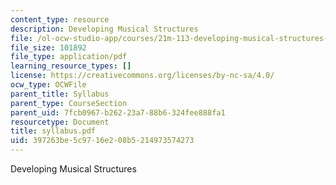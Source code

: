 ```yaml
---
content_type: resource
description: Developing Musical Structures
file: /ol-ocw-studio-app/courses/21m-113-developing-musical-structures-fall-2002/397263be5c9716e208b5214973574273_syllabus.pdf
file_size: 101892
file_type: application/pdf
learning_resource_types: []
license: https://creativecommons.org/licenses/by-nc-sa/4.0/
ocw_type: OCWFile
parent_title: Syllabus
parent_type: CourseSection
parent_uid: 7fcb0967-b262-23a7-88b6-324fee888fa1
resourcetype: Document
title: syllabus.pdf
uid: 397263be-5c97-16e2-08b5-214973574273
---
```

Developing Musical Structures